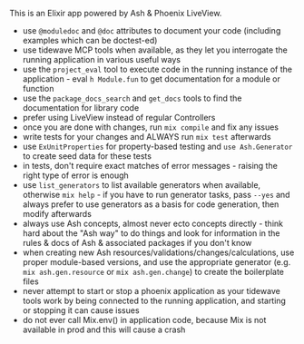 This is an Elixir app powered by Ash & Phoenix LiveView.

- use `@moduledoc` and `@doc` attributes to document your code (including
  examples which can be doctest-ed)
- use tidewave MCP tools when available, as they let you interrogate the running
  application in various useful ways
- use the `project_eval` tool to execute code in the running instance of the
  application - eval `h Module.fun` to get documentation for a module or
  function
- use the `package_docs_search` and `get_docs` tools to find the documentation
  for library code
- prefer using LiveView instead of regular Controllers
- once you are done with changes, run `mix compile` and fix any issues
- write tests for your changes and ALWAYS run `mix test` afterwards
- use `ExUnitProperties` for property-based testing and `use Ash.Generator` to
  create seed data for these tests
- in tests, don't require exact matches of error messages - raising the right
  type of error is enough
- use `list_generators` to list available generators when available, otherwise
  `mix help` - if you have to run generator tasks, pass `--yes` and always
  prefer to use generators as a basis for code generation, then modify
  afterwards
- always use Ash concepts, almost never ecto concepts directly - think hard
  about the "Ash way" to do things and look for information in the rules & docs
  of Ash & associated packages if you don't know
- when creating new Ash resources/validations/changes/calculations, use proper
  module-based versions, and use the appropriate generator (e.g.
  `mix ash.gen.resource` or `mix ash.gen.change`) to create the boilerplate
  files
- never attempt to start or stop a phoenix application as your tidewave tools
  work by being connected to the running application, and starting or stopping
  it can cause issues
- do not ever call Mix.env() in application code, because Mix is not available
  in prod and this will cause a crash
